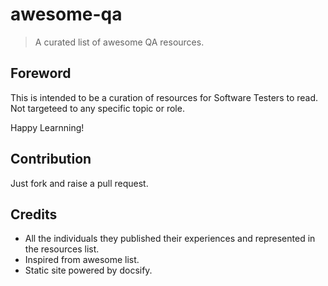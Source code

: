# awesome-qa
> A curated list of awesome QA resources.

## Foreword
This is intended to be a curation of resources for Software Testers to read. Not targeteed to any specific topic or role.

Happy Learnning!


## Contribution
Just fork and raise a pull request.

## Credits
* All the individuals they published their experiences and represented in the resources list.
* Inspired from awesome list.
* Static site powered by docsify.
